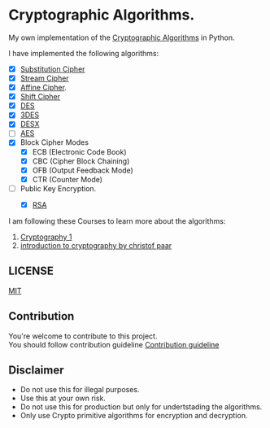# Cryptographic Algorithms.

My own implementation of the [Cryptographic Algorithms](https://en.wikipedia.org/wiki/Cryptographic_algorithm) in Python.

I have implemented the following algorithms:
- [x] [Substitution Cipher](https://en.wikipedia.org/wiki/Substitution_cipher)
- [x] [Stream Cipher](https://en.wikipedia.org/wiki/Stream_cipher)
- [x] [Affine Cipher](https://en.wikipedia.org/wiki/Affine_cipher).
- [x] [Shift Cipher](https://en.wikipedia.org/wiki/Shift_cipher)
- [x] [DES](https://en.wikipedia.org/wiki/DES_supplementary_material)
- [x] [3DES](https://en.wikipedia.org/wiki/Triple_DES)
- [x] [DESX](https://en.wikipedia.org/wiki/DES_X)
- [ ] [AES](https://en.wikipedia.org/wiki/Advanced_Encryption_Standard)
- [x] Block Cipher Modes
    - [x] ECB (Electronic Code Book)
    - [x] CBC (Cipher Block Chaining)
    - [x] OFB (Output Feedback Mode)
    - [x] CTR (Counter Mode)
- [ ] Public Key Encryption.
    - [x] [RSA](https://en.wikipedia.org/wiki/RSA_(cryptosystem))
  

I am following these Courses to learn more about the algorithms:
1. [Cryptography 1](https://www.coursera.org/learn/crypto)
2. [introduction to cryptography by christof paar](https://www.amazon.com/Understanding-Cryptography-Textbook-Students-Practitioners/dp/3642446493)

## LICENSE
[MIT](https://opensource.org/licenses/MIT)

## Contribution  
You're welcome to contribute to this project.  
You should follow contribution guideline [Contribution guideline](https://github.com/lablnet/cryptographic_algorithms/blob/main/CONTRIBUTING.md)  

## Disclaimer
- Do not use this for illegal purposes.
- Use this at your own risk.
- Do not use this for production but only for undertstading the algorithms.
- Only use Crypto primitive algorithms for encryption and decryption.
